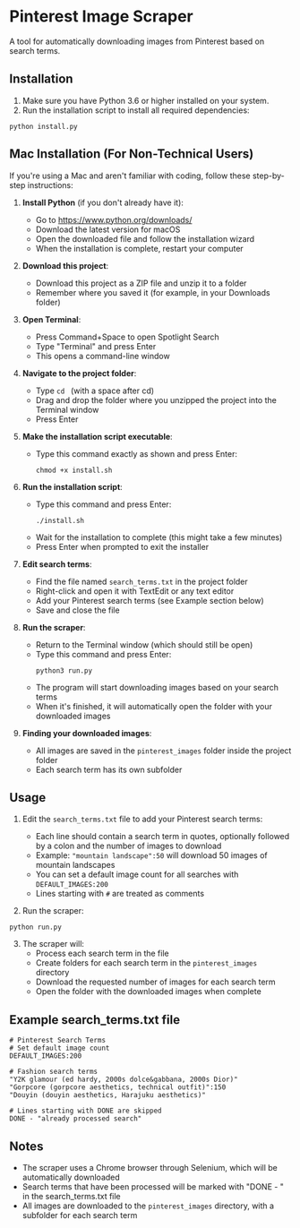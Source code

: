# Pinterest Image Scraper

A tool for automatically downloading images from Pinterest based on search terms.

## Installation

1. Make sure you have Python 3.6 or higher installed on your system.
2. Run the installation script to install all required dependencies:

```
python install.py
```

## Mac Installation (For Non-Technical Users)

If you're using a Mac and aren't familiar with coding, follow these step-by-step instructions:

1. **Install Python** (if you don't already have it):
   - Go to https://www.python.org/downloads/
   - Download the latest version for macOS
   - Open the downloaded file and follow the installation wizard
   - When the installation is complete, restart your computer

2. **Download this project**:
   - Download this project as a ZIP file and unzip it to a folder
   - Remember where you saved it (for example, in your Downloads folder)

3. **Open Terminal**:
   - Press Command+Space to open Spotlight Search
   - Type "Terminal" and press Enter
   - This opens a command-line window

4. **Navigate to the project folder**:
   - Type `cd ` (with a space after cd)
   - Drag and drop the folder where you unzipped the project into the Terminal window
   - Press Enter

5. **Make the installation script executable**:
   - Type this command exactly as shown and press Enter:
     ```
     chmod +x install.sh
     ```

6. **Run the installation script**:
   - Type this command and press Enter:
     ```
     ./install.sh
     ```
   - Wait for the installation to complete (this might take a few minutes)
   - Press Enter when prompted to exit the installer

7. **Edit search terms**:
   - Find the file named `search_terms.txt` in the project folder
   - Right-click and open it with TextEdit or any text editor
   - Add your Pinterest search terms (see Example section below)
   - Save and close the file

8. **Run the scraper**:
   - Return to the Terminal window (which should still be open)
   - Type this command and press Enter:
     ```
     python3 run.py
     ```
   - The program will start downloading images based on your search terms
   - When it's finished, it will automatically open the folder with your downloaded images

9. **Finding your downloaded images**:
   - All images are saved in the `pinterest_images` folder inside the project folder
   - Each search term has its own subfolder

## Usage

1. Edit the `search_terms.txt` file to add your Pinterest search terms:
   - Each line should contain a search term in quotes, optionally followed by a colon and the number of images to download
   - Example: `"mountain landscape":50` will download 50 images of mountain landscapes
   - You can set a default image count for all searches with `DEFAULT_IMAGES:200`
   - Lines starting with `#` are treated as comments

2. Run the scraper:

```
python run.py
```

3. The scraper will:
   - Process each search term in the file
   - Create folders for each search term in the `pinterest_images` directory
   - Download the requested number of images for each search term
   - Open the folder with the downloaded images when complete

## Example search_terms.txt file

```
# Pinterest Search Terms
# Set default image count
DEFAULT_IMAGES:200

# Fashion search terms
"Y2K glamour (ed hardy, 2000s dolce&gabbana, 2000s Dior)"
"Gorpcore (gorpcore aesthetics, technical outfit)":150
"Douyin (douyin aesthetics, Harajuku aesthetics)"

# Lines starting with DONE are skipped
DONE - "already processed search"
```

## Notes

- The scraper uses a Chrome browser through Selenium, which will be automatically downloaded
- Search terms that have been processed will be marked with "DONE - " in the search_terms.txt file
- All images are downloaded to the `pinterest_images` directory, with a subfolder for each search term 